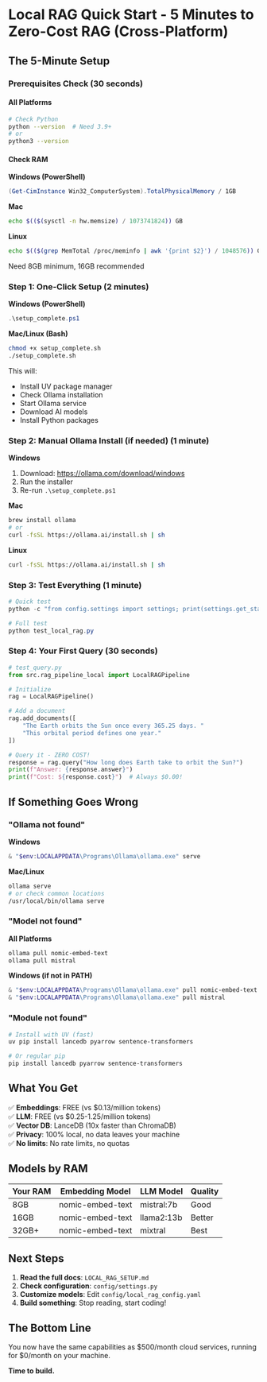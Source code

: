 # Local RAG Quick Start - 5 Minutes to Zero-Cost RAG (Cross-Platform)

## The 5-Minute Setup

### Prerequisites Check (30 seconds)

#### All Platforms
```bash
# Check Python
python --version  # Need 3.9+
# or
python3 --version
```

#### Check RAM
**Windows (PowerShell)**
```powershell
(Get-CimInstance Win32_ComputerSystem).TotalPhysicalMemory / 1GB
```

**Mac**
```bash
echo $(($(sysctl -n hw.memsize) / 1073741824)) GB
```

**Linux**
```bash
echo $(($(grep MemTotal /proc/meminfo | awk '{print $2}') / 1048576)) GB
```

Need 8GB minimum, 16GB recommended

### Step 1: One-Click Setup (2 minutes)

**Windows (PowerShell)**
```powershell
.\setup_complete.ps1
```

**Mac/Linux (Bash)**
```bash
chmod +x setup_complete.sh
./setup_complete.sh
```

This will:
- Install UV package manager
- Check Ollama installation
- Start Ollama service
- Download AI models
- Install Python packages

### Step 2: Manual Ollama Install (if needed) (1 minute)

**Windows**
1. Download: https://ollama.com/download/windows
2. Run the installer
3. Re-run `.\setup_complete.ps1`

**Mac**
```bash
brew install ollama
# or
curl -fsSL https://ollama.ai/install.sh | sh
```

**Linux**
```bash
curl -fsSL https://ollama.ai/install.sh | sh
```

### Step 3: Test Everything (1 minute)
```powershell
# Quick test
python -c "from config.settings import settings; print(settings.get_status())"

# Full test
python test_local_rag.py
```

### Step 4: Your First Query (30 seconds)
```python
# test_query.py
from src.rag_pipeline_local import LocalRAGPipeline

# Initialize
rag = LocalRAGPipeline()

# Add a document
rag.add_documents([
    "The Earth orbits the Sun once every 365.25 days. "
    "This orbital period defines one year."
])

# Query it - ZERO COST!
response = rag.query("How long does Earth take to orbit the Sun?")
print(f"Answer: {response.answer}")
print(f"Cost: ${response.cost}")  # Always $0.00!
```

## If Something Goes Wrong

### "Ollama not found"

**Windows**
```powershell
& "$env:LOCALAPPDATA\Programs\Ollama\ollama.exe" serve
```

**Mac/Linux**
```bash
ollama serve
# or check common locations
/usr/local/bin/ollama serve
```

### "Model not found"

**All Platforms**
```bash
ollama pull nomic-embed-text
ollama pull mistral
```

**Windows (if not in PATH)**
```powershell
& "$env:LOCALAPPDATA\Programs\Ollama\ollama.exe" pull nomic-embed-text
& "$env:LOCALAPPDATA\Programs\Ollama\ollama.exe" pull mistral
```

### "Module not found"
```powershell
# Install with UV (fast)
uv pip install lancedb pyarrow sentence-transformers

# Or regular pip
pip install lancedb pyarrow sentence-transformers
```

## What You Get

✅ **Embeddings**: FREE (vs $0.13/million tokens)  
✅ **LLM**: FREE (vs $0.25-1.25/million tokens)  
✅ **Vector DB**: LanceDB (10x faster than ChromaDB)  
✅ **Privacy**: 100% local, no data leaves your machine  
✅ **No limits**: No rate limits, no quotas  

## Models by RAM

| Your RAM | Embedding Model | LLM Model | Quality |
|----------|----------------|-----------|---------|
| 8GB | nomic-embed-text | mistral:7b | Good |
| 16GB | nomic-embed-text | llama2:13b | Better |
| 32GB+ | nomic-embed-text | mixtral | Best |

## Next Steps

1. **Read the full docs**: `LOCAL_RAG_SETUP.md`
2. **Check configuration**: `config/settings.py`
3. **Customize models**: Edit `config/local_rag_config.yaml`
4. **Build something**: Stop reading, start coding!

## The Bottom Line

You now have the same capabilities as $500/month cloud services, running for $0/month on your machine.

**Time to build.**
